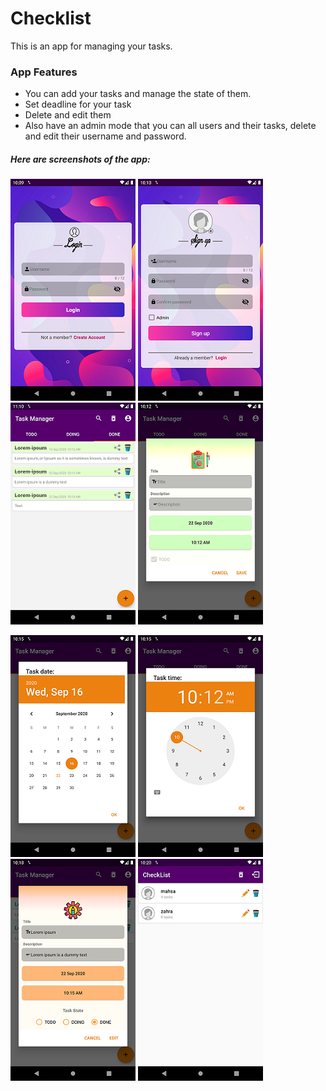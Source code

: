 # Checklist

This is an app for managing your tasks.

### App Features

* You can add your tasks and manage the state of them.
* Set deadline for your task
* Delete and edit them
* Also have an admin mode that you can all users and their tasks, delete and edit their username and password.


##### Here are screenshots of the app:

![Login](screenshots/login.png)         ![Sign Up](screenshots/signup.png)          ![Task List](screenshots/tasklist.png)      ![Login](screenshots/add_task.png)

![Sign Up](screenshots/date.png)          ![Task List](screenshots/time.png)         ![Login](screenshots/edit_task.png)        ![Sign Up](screenshots/admin_login.png)

            
